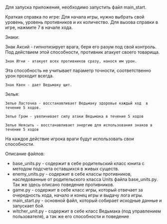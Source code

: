 Для запуска приложения, необходимо запустить файл main_start.


Краткая справка по игре:
  Для начала игры, нужно выбрать свой уровень, уровень противников и их количество.
  Для вызова справки в игре, нажмите 7 в начале хода. 

Знаки:
  
  Знак Аксий - гипнотизирует врага, беря его разум под свой контроль.
Под действием этой способности, противник атакует своего товарища.
	
	Знак Игни - атакует всех противников сразу, нанося им урон.
Эта способность не учитывает параметр точности, соответственно урон проходит всегда.

	Знак Квен - дает Ведьмаку щит.


Зелья:

	Зелье Ласточка - восстанавливает Ведьмаку здоровье каждый ход  в течение 5 ходов.

	Зелье Гром - увеличивает силу атаки Ведьмака в течение 5 ходов

	Зелье Неясыть - восстанавливает энергию для использования знаков в течение 5 ходов

На каждое действие игрока враги будут использовать свои способности.


Описание файлов:
  - base_units.py - содержит в себе родительский класс юнита с методом подсчета оставшихся в живых существ.
  - enemy_units.py - содержит в себе классы противников, наследованные от родительского класса Units файла base_units.py. Так же здесь описано поведение противников.
  - game.py - содержит в себе класс игры, который отвечает за очередность хода, начало и конец игры и выдачу лога игры.
  - main_start.py - основной файл, который собирает исходные данные и запускает бой.
  - witcher_unit.py - содержит в себе класс Ведьмака (под управлением пользователя), а так же его способности и поведение 
